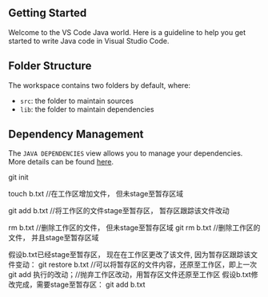 ## Getting Started

Welcome to the VS Code Java world. Here is a guideline to help you get started to write Java code in Visual Studio Code.

## Folder Structure

The workspace contains two folders by default, where:

- `src`: the folder to maintain sources
- `lib`: the folder to maintain dependencies

## Dependency Management

The `JAVA DEPENDENCIES` view allows you to manage your dependencies. More details can be found [here](https://github.com/microsoft/vscode-java-pack/blob/master/release-notes/v0.9.0.md#work-with-jar-files-directly).



git init


touch b.txt         //在工作区增加文件， 但未stage至暂存区域

git add b.txt       //将工作区的文件stage至暂存区， 暂存区跟踪该文件改动

rm b.txt            //删除工作区的文件， 但未stage至暂存区域
git rm b.txt        //删除工作区的文件， 并且stage至暂存区域

假设b.txt已经stage至暂存区， 现在在工作区更改了该文件, 因为暂存区跟踪该文件变动：
git restore b.txt //可以将暂存区的文件内容，还原至工作区，即上一次git add 执行的改动；//抛弃工作区改动，用暂存区文件还原至工作区
假设b.txt修改完成，需要stage至暂存区：
git add b.txt  